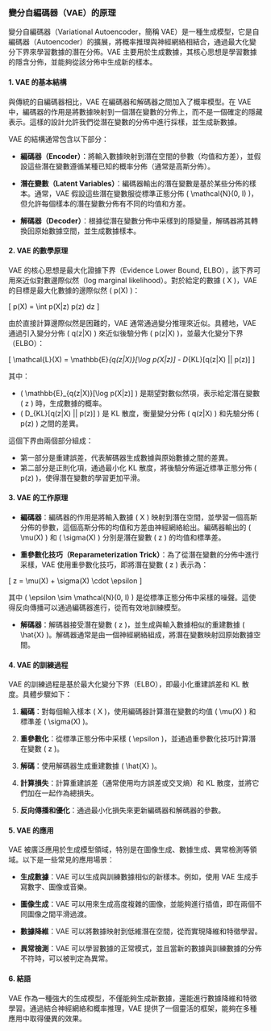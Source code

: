 ### 變分自編碼器（VAE）的原理

變分自編碼器（Variational Autoencoder，簡稱 VAE）是一種生成模型，它是自編碼器（Autoencoder）的擴展，將概率推理與神經網絡相結合，通過最大化變分下界來學習數據的潛在分佈。VAE 主要用於生成數據，其核心思想是學習數據的隱含分佈，並能夠從該分佈中生成新的樣本。

#### 1. **VAE 的基本結構**

與傳統的自編碼器相比，VAE 在編碼器和解碼器之間加入了概率模型。在 VAE 中，編碼器的作用是將數據映射到一個潛在變數的分佈上，而不是一個確定的隱藏表示。這樣的設計允許我們從潛在變數的分佈中進行採樣，並生成新數據。

VAE 的結構通常包含以下部分：

- **編碼器（Encoder）**：將輸入數據映射到潛在空間的參數（均值和方差），並假設這些潛在變數遵循某種已知的概率分佈（通常是高斯分佈）。

- **潛在變數（Latent Variables）**：編碼器輸出的潛在變數是基於某些分佈的樣本。通常，VAE 假設這些潛在變數服從標準正態分佈 \( \mathcal{N}(0, I) \)，但允許每個樣本的潛在變數分佈有不同的均值和方差。

- **解碼器（Decoder）**：根據從潛在變數分佈中采樣到的隱變量，解碼器將其轉換回原始數據空間，並生成數據樣本。

#### 2. **VAE 的數學原理**

VAE 的核心思想是最大化證據下界（Evidence Lower Bound, ELBO），該下界可用來近似對數邊際似然（log marginal likelihood）。對於給定的數據 \( X \)，VAE 的目標是最大化數據的邊際似然 \( p(X) \)：

\[
p(X) = \int p(X|z) p(z) dz
\]

由於直接計算邊際似然是困難的，VAE 通常通過變分推理來近似。具體地，VAE 通過引入變分分佈 \( q(z|X) \) 來近似後驗分佈 \( p(z|X) \)，並最大化變分下界（ELBO）：

\[
\mathcal{L}(X) = \mathbb{E}_{q(z|X)}[\log p(X|z)] - D_{KL}[q(z|X) || p(z)]
\]

其中：

- \( \mathbb{E}_{q(z|X)}[\log p(X|z)] \) 是期望對數似然項，表示給定潛在變數 \( z \) 時，生成數據的概率。
- \( D_{KL}[q(z|X) || p(z)] \) 是 KL 散度，衡量變分分佈 \( q(z|X) \) 和先驗分佈 \( p(z) \) 之間的差異。

這個下界由兩個部分組成：

- 第一部分是重建誤差，代表解碼器生成數據與原始數據之間的差異。
- 第二部分是正則化項，通過最小化 KL 散度，將後驗分佈逼近標準正態分佈 \( p(z) \)，使得潛在變數的學習更加平滑。

#### 3. **VAE 的工作原理**

- **編碼器**：編碼器的作用是將輸入數據 \( X \) 映射到潛在空間，並學習一個高斯分佈的參數，這個高斯分佈的均值和方差由神經網絡給出。編碼器輸出的 \( \mu(X) \) 和 \( \sigma(X) \) 分別是潛在變數 \( z \) 的均值和標準差。

- **重參數化技巧（Reparameterization Trick）**：為了從潛在變數的分佈中進行采樣，VAE 使用重參數化技巧，即將潛在變數 \( z \) 表示為：

\[
z = \mu(X) + \sigma(X) \cdot \epsilon
\]

其中 \( \epsilon \sim \mathcal{N}(0, I) \) 是從標準正態分佈中采樣的噪聲。這使得反向傳播可以通過編碼器進行，從而有效地訓練模型。

- **解碼器**：解碼器接受潛在變數 \( z \)，並生成與輸入數據相似的重建數據 \( \hat{X} \)。解碼器通常是由一個神經網絡組成，將潛在變數映射回原始數據空間。

#### 4. **VAE 的訓練過程**

VAE 的訓練過程是基於最大化變分下界（ELBO），即最小化重建誤差和 KL 散度。具體步驟如下：

1. **編碼**：對每個輸入樣本 \( X \)，使用編碼器計算潛在變數的均值 \( \mu(X) \) 和標準差 \( \sigma(X) \)。
   
2. **重參數化**：從標準正態分佈中采樣 \( \epsilon \)，並通過重參數化技巧計算潛在變數 \( z \)。

3. **解碼**：使用解碼器生成重建數據 \( \hat{X} \)。

4. **計算損失**：計算重建誤差（通常使用均方誤差或交叉熵）和 KL 散度，並將它們加在一起作為總損失。

5. **反向傳播和優化**：通過最小化損失來更新編碼器和解碼器的參數。

#### 5. **VAE 的應用**

VAE 被廣泛應用於生成模型領域，特別是在圖像生成、數據生成、異常檢測等領域。以下是一些常見的應用場景：

- **生成數據**：VAE 可以生成與訓練數據相似的新樣本。例如，使用 VAE 生成手寫數字、圖像或音樂。
  
- **圖像生成**：VAE 可以用來生成高度複雜的圖像，並能夠進行插值，即在兩個不同圖像之間平滑過渡。

- **數據降維**：VAE 可以將數據映射到低維潛在空間，從而實現降維和特徵學習。

- **異常檢測**：VAE 可以學習數據的正常模式，並且當新的數據與訓練數據的分佈不符時，可以被判定為異常。

#### 6. **結語**

VAE 作為一種強大的生成模型，不僅能夠生成新數據，還能進行數據降維和特徵學習。通過結合神經網絡和概率推理，VAE 提供了一個靈活的框架，能夠在多種應用中取得優異的效果。